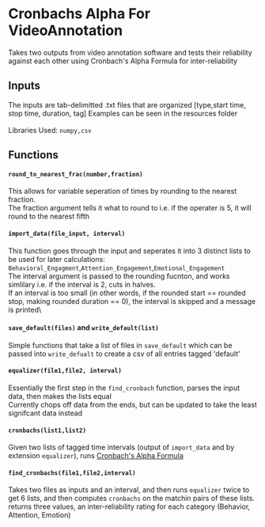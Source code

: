 # Cronbachs Alpha For VideoAnnotation
Takes two outputs from video annotation software and tests their reliability against each other using Cronbach's Alpha Formula 
for inter-reliability
## Inputs
The inputs are tab-delimitted .txt files that are organized [type,start time, stop time, duration, tag]
Examples can be seen in the resources folder\
\
Libraries Used: `numpy,csv`
## Functions
#### `round_to_nearest_frac(number,fraction)`
This allows for variable seperation of times by rounding to the nearest fraction.  
The fraction argument tells it what to round to i.e. if the operater is 5, it will round to the nearest fifth
#### `import_data(file_input, interval)`
This function goes through the input and seperates it into 3 distinct lists to be used for later calculations: `Behavioral_Engagment`,`Attention_Engagement`,`Emotional_Engagement`\
The interval argument is passed to the rounding fucnton, and works simlilary i.e. if the interval is 2, cuts in halves.\
If an interval is too small (in other words, if the rounded start == rounded stop, making rounded duration == 0), the interval is skipped and a message is printed\
#### `save_default(files)` and `write_default(list)`
Simple functions that take a list of files in `save_default` which can be passed into `write_defualt` to create a csv of all entries tagged 'default'
#### `equalizer(file1,file2, interval)`
Essentially the first step in the `find_cronbach` function, parses the input data, then makes the lists equal\
Currently chops off data from the ends, but can be updated to take the least signifcant data instead
#### `cronbachs(list1,list2)`
Given two lists of tagged time intervals (output of `import_data` and by extension `equalizer`), runs [Cronbach's Alpha Formula](https://en.wikipedia.org/wiki/Cronbach%27s_alpha "Wikipedia Entry for Cronbach's")
#### `find_cronbachs(file1,file2,interval)`
Takes two files as inputs and an interval, and then runs `equalizer` twice to get 6 lists, and then computes `cronbachs` on the matchin pairs of these lists.\
returns three values, an inter-reliability rating for each category (Behavior, Attention, Emotion)
